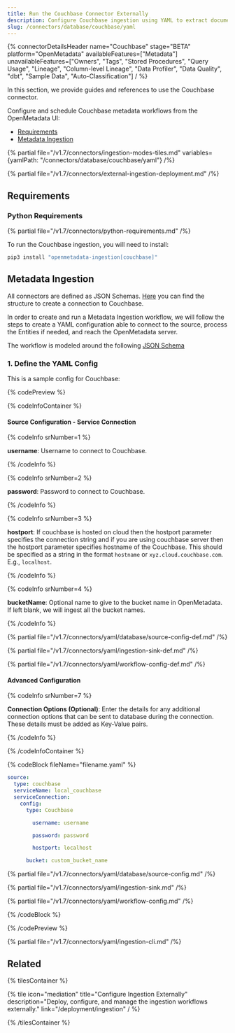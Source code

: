 ```yaml
---
title: Run the Couchbase Connector Externally
description: Configure Couchbase ingestion using YAML to extract document-based metadata and support NoSQL governance models.
slug: /connectors/database/couchbase/yaml
---
```


{% connectorDetailsHeader
name="Couchbase"
stage="BETA"
platform="OpenMetadata"
availableFeatures=["Metadata"]
unavailableFeatures=["Owners", "Tags", "Stored Procedures", "Query Usage", "Lineage", "Column-level Lineage", "Data Profiler", "Data Quality", "dbt", "Sample Data", "Auto-Classification"]
/ %}

In this section, we provide guides and references to use the Couchbase connector.

Configure and schedule Couchbase metadata workflows from the OpenMetadata UI:

- [Requirements](#requirements)
- [Metadata Ingestion](#metadata-ingestion)

{% partial file="/v1.7/connectors/ingestion-modes-tiles.md" variables={yamlPath: "/connectors/database/couchbase/yaml"} /%}

{% partial file="/v1.7/connectors/external-ingestion-deployment.md" /%}

## Requirements

### Python Requirements

{% partial file="/v1.7/connectors/python-requirements.md" /%}

To run the Couchbase ingestion, you will need to install:

```bash
pip3 install "openmetadata-ingestion[couchbase]"
```

## Metadata Ingestion

All connectors are defined as JSON Schemas.
[Here](https://github.com/open-metadata/OpenMetadata/blob/main/openmetadata-spec/src/main/resources/json/schema/entity/services/connections/database/couchbaseConnection.json)
you can find the structure to create a connection to Couchbase.

In order to create and run a Metadata Ingestion workflow, we will follow
the steps to create a YAML configuration able to connect to the source,
process the Entities if needed, and reach the OpenMetadata server.

The workflow is modeled around the following
[JSON Schema](https://github.com/open-metadata/OpenMetadata/blob/main/openmetadata-spec/src/main/resources/json/schema/metadataIngestion/workflow.json)

### 1. Define the YAML Config

This is a sample config for Couchbase:

{% codePreview %}

{% codeInfoContainer %}

#### Source Configuration - Service Connection

{% codeInfo srNumber=1 %}

**username**: Username to connect to Couchbase.

{% /codeInfo %}

{% codeInfo srNumber=2 %}

**password**: Password to connect to Couchbase.

{% /codeInfo %}

{% codeInfo srNumber=3 %}

**hostport**: If couchbase is hosted on cloud then the hostport parameter specifies the connection string and if you are using couchbase server then the hostport parameter specifies hostname of the Couchbase. This should be specified as a string in the format `hostname` or `xyz.cloud.couchbase.com`. E.g., `localhost`.

{% /codeInfo %}

{% codeInfo srNumber=4 %}

**bucketName**: Optional name to give to the bucket name in OpenMetadata. If left blank, we will ingest all the bucket names.

{% /codeInfo %}

{% partial file="/v1.7/connectors/yaml/database/source-config-def.md" /%}

{% partial file="/v1.7/connectors/yaml/ingestion-sink-def.md" /%}

{% partial file="/v1.7/connectors/yaml/workflow-config-def.md" /%}

#### Advanced Configuration

{% codeInfo srNumber=7 %}

**Connection Options (Optional)**: Enter the details for any additional connection options that can be sent to database during the connection. These details must be added as Key-Value pairs.

{% /codeInfo %}


{% /codeInfoContainer %}

{% codeBlock fileName="filename.yaml" %}

```yaml {% isCodeBlock=true %}
source:
  type: couchbase
  serviceName: local_couchbase
  serviceConnection:
    config:
      type: Couchbase
```
```yaml {% srNumber=1 %}
        username: username
```
```yaml {% srNumber=2 %}
        password: password
```
```yaml {% srNumber=3 %}
        hostport: localhost
```

```yaml {% srNumber=4 %}
      bucket: custom_bucket_name
```

{% partial file="/v1.7/connectors/yaml/database/source-config.md" /%}

{% partial file="/v1.7/connectors/yaml/ingestion-sink.md" /%}

{% partial file="/v1.7/connectors/yaml/workflow-config.md" /%}

{% /codeBlock %}

{% /codePreview %}

{% partial file="/v1.7/connectors/yaml/ingestion-cli.md" /%}

## Related

{% tilesContainer %}

{% tile
   icon="mediation"
   title="Configure Ingestion Externally"
   description="Deploy, configure, and manage the ingestion workflows externally."
   link="/deployment/ingestion"
 / %}

{% /tilesContainer %}
